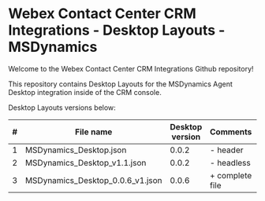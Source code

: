 # Webex Contact Center CRM Integrations - Desktop Layouts - MSDynamics

Welcome to the Webex Contact Center CRM Integrations Github repository!

This repository contains Desktop Layouts for the MSDynamics Agent Desktop integration inside of the CRM console.

Desktop Layouts versions below:

| #   | File name                        | Desktop version | Comments        | Reviewed By |
| --- | -------------------------------- | --------------- | --------------- | ----------- |
| 1   | MSDynamics_Desktop.json          | 0.0.2           | - header        |             |
| 2   | MSDynamics_Desktop_v1.1.json     | 0.0.2           | - headless      |             |
| 3   | MSDynamics_Desktop_0.0.6_v1.json | 0.0.6           | + complete file |             |
